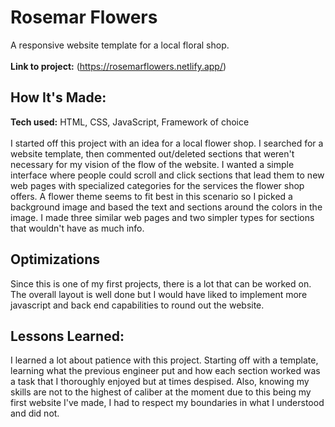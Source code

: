 
# Rosemar Flowers
A responsive website template for a local floral shop.
<br>
<br>
**Link to project:** (https://rosemarflowers.netlify.app/)

## How It's Made:
**Tech used:** HTML, CSS, JavaScript, Framework of choice
<br>
<br>
I started off this project with an idea for a local flower shop. I searched for a website template, then commented out/deleted sections that weren't necessary for my vision of the flow of the website. I wanted a simple interface where people could scroll and click sections that lead them to new web pages with specialized categories for the services the flower shop offers. A flower theme seems to fit best in this scenario so I picked a background image and based the text and sections around the colors in the image. I made three similar web pages and two simpler types for sections that wouldn't have as much info.  
## Optimizations
Since this is one of my first projects, there is a lot that can be worked on. The overall layout is well done but I would have liked to implement more javascript and back end capabilities to round out the website. 

## Lessons Learned:

I learned a lot about patience with this project. Starting off with a template, learning what the previous engineer put and how each section worked was a task that I thoroughly enjoyed but at times despised. Also, knowing my skills are not to the highest of caliber at the moment due to this being my first website I've made, I had to respect my boundaries in what I understood and did not. 


